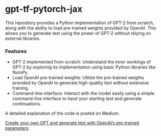 # gpt-tf-pytorch-jax

This repository provides a Python implementation of GPT-2 from scratch, along with the ability to load pre-trained weights provided by OpenAI. This allows you to generate text using the power of GPT-2 without relying on external libraries.

### Features

* GPT-2 implemented from scratch: Understand the inner workings of GPT-2 by exploring its implementation using basic Python libraries like NumPy.
* Load OpenAI pre-trained weights: Utilize the pre-trained weights provided by OpenAI to generate high-quality text without extensive training.
* Command-line interface: Interact with the model easily using a simple command-line interface to input your starting text and generate continuations.

A detailed explanation of the code is posted on Medium.

[Create your own GPT and generate text with OpenAI’s pre-trained parameters](https://medium.com/@satojkovic/create-your-own-gpt-and-generate-text-with-openais-pre-trained-parameters-8d1632d6c92d)
